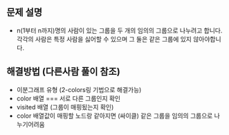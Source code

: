 ## 문제 설명

- n(1부터 n까지)명의 사람이 있는 그룹을 두 개의 임의의 그룹으로 나누려고 합니다. 각각의 사람은 특정 사람을 싫어할 수 있으며 그 둘은 같은 그룹에 있지 않아야합니다.

## 해결방법 (다른사람 풀이 참조)

- 이분그래프 유형 (2-colors링 기법으로 해결가능)
- color 배열 === 서로 다른 그룹인지 확인
- visited 배열 (그룹이 매핑됬는지 확인)
- color 배열값이 매핑할 노드랑 같아지면 (싸이클) 같은 그룹을 임의의 그룹으로 나누기어려움
